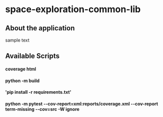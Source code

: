 # space-exploration-common-lib

## About the application
sample text

## Available Scripts

#### coverage html

#### python -m build

#### 'pip install -r requirements.txt'

#### python -m pytest --cov-report=xml:reports/coverage.xml --cov-report term-missing --cov=src -W ignore